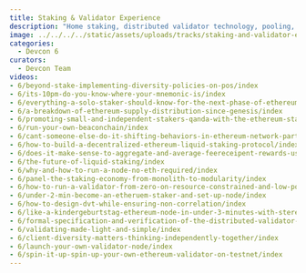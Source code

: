 ```yaml
---
title: Staking & Validator Experience
description: "Home staking, distributed validator technology, pooling, decentralization improvements, protocol design, and everything in between."
image: ../../../../static/assets/uploads/tracks/staking-and-validator-experience.png
categories:
  - Devcon 6
curators:
  - Devcon Team
videos: 
- 6/beyond-stake-implementing-diversity-policies-on-pos/index
- 6/its-10pm-do-you-know-where-your-mnemonic-is/index
- 6/everything-a-solo-staker-should-know-for-the-next-phase-of-ethereum/index
- 6/a-breakdown-of-ethereum-supply-distribution-since-genesis/index
- 6/promoting-small-and-independent-stakers-qanda-with-the-ethereum-staking-protocols/index
- 6/run-your-own-beaconchain/index
- 6/cant-someone-else-do-it-shifting-behaviors-in-ethereum-network-participation/index
- 6/how-to-build-a-decentralized-ethereum-liquid-staking-protocol/index
- 6/does-it-make-sense-to-aggregate-and-average-feereceipent-rewards-using-a-smoothing-pool/index
- 6/the-future-of-liquid-staking/index
- 6/why-and-how-to-run-a-node-no-eth-required/index
- 6/panel-the-staking-economy-from-monolith-to-modularity/index
- 6/how-to-run-a-validator-from-zero-on-resource-constrained-and-low-powered-devices/index
- 6/under-2-min-become-an-etheruem-staker-and-set-up-node/index
- 6/how-to-design-dvt-while-ensuring-non-correlation/index
- 6/like-a-kindergeburtstag-ethereum-node-in-under-3-minutes-with-stereum/index
- 6/formal-specification-and-verification-of-the-distributed-validator-technology-protocol/index
- 6/validating-made-light-and-simple/index
- 6/client-diversity-matters-thinking-independently-together/index
- 6/launch-your-own-validator-node/index
- 6/spin-it-up-spin-up-your-own-ethereum-validator-on-testnet/index
---
```

